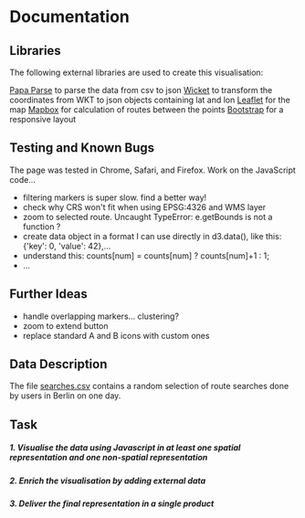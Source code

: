 # Documentation

## Libraries</h3>
The following external libraries are used to create this visualisation:</p>

[Papa Parse](http://papaparse.com/)	to parse the data from csv to json
[Wicket](http://arthur-e.github.io/Wicket/) to transform the coordinates from WKT to json objects containing lat and lon
[Leaflet](http://leafletjs.com/) for the map
[Mapbox](https://www.mapbox.com/api-documentation/#directions) for calculation of routes between the points
[Bootstrap](http://getbootstrap.com/) for a responsive layout


## Testing and Known Bugs
The page was tested in Chrome, Safari, and Firefox.
Work on the JavaScript code... 
 * filtering markers is super slow. find a better way!
 * check why CRS won't fit when using EPSG:4326 and WMS layer
 * zoom to selected route. Uncaught TypeError: e.getBounds is not a function ?
 * create data object in a format I can use directly in d3.data(), like this: {'key': 0, 'value': 42},...
 * understand this: counts[num] = counts[num] ? counts[num]+1 : 1;
 * ...

## Further Ideas
 * handle overlapping markers... clustering?
 * zoom to extend button
 * replace standard A and B icons with custom ones


## Data Description
The file [searches.csv](data/searches.csv) contains a random selection of route searches done by users in Berlin on one day.

## Task
##### 1. Visualise the data using Javascript in at least one spatial representation and one non-spatial representation
##### 2. Enrich the visualisation by adding external data
##### 3. Deliver the final representation in a single product
